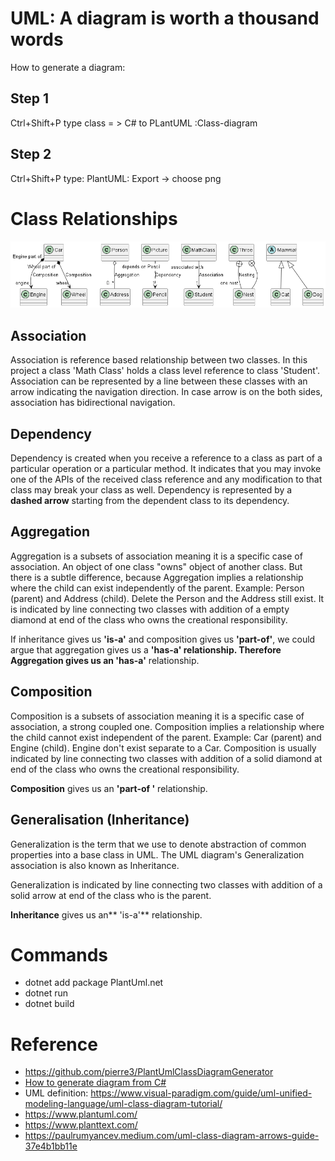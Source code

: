 
# UML: A diagram is worth a thousand words

How to generate a diagram:

## Step 1

Ctrl+Shift+P
type class = > C# to PLantUML :Class-diagram

## Step 2

Ctrl+Shift+P
type: PlantUML: Export   -> choose png

# Class Relationships

![Diagrams UML](images/UmlRelations.png?raw=true "UML Class Diagram")

## Association

Association is reference based relationship between two classes. In this project a class 'Math Class' holds a class level reference to class 'Student'. Association can be represented by a line between these classes with an arrow indicating the navigation direction. In case arrow is on the both sides, association has bidirectional navigation.

## Dependency

Dependency is created when you receive a reference to a class as part of a particular operation or a particular method. It indicates that you may invoke one of the APIs of the received class reference and any modification to that class may break your class as well. Dependency is represented by a **dashed arrow** starting from the dependent class to its dependency.

## Aggregation

Aggregation is a subsets of association meaning it is a specific case of association. An object of one class "owns" object of another class. But there is a subtle difference, because Aggregation implies a relationship where the child can exist independently of the parent. Example: Person (parent) and Address (child). Delete the Person and the Address still exist.
It is  indicated by line connecting two classes with addition of a empty diamond at end of the class who owns the creational responsibility.

If inheritance gives us **'is-a'** and composition gives us **'part-of'**, we could argue that aggregation gives us a **'has-a' **relationship.
Therefore **Aggregation** gives us an** 'has-a'** relationship.

## Composition

Composition is a subsets of association meaning it is a specific case of association, a strong coupled one.
Composition implies a relationship where the child cannot exist independent of the parent. Example: Car (parent) and Engine  (child). Engine don't exist separate to a Car.
Composition is usually indicated by line connecting two classes with addition of a solid diamond at end of the class who owns the creational responsibility.

 **Composition** gives us an **'part-of '** relationship.

## Generalisation (Inheritance)

Generalization is the term that we use to denote abstraction of common properties into a base class in UML. The UML diagram's Generalization association is also known as Inheritance.

Generalization is  indicated by line connecting two classes with addition of a solid arrow at end of the class who is the parent.

**Inheritance** gives us an** 'is-a'** relationship.
# Commands

- dotnet add package PlantUml.net
- dotnet run
- dotnet build
  
# Reference

- <https://github.com/pierre3/PlantUmlClassDiagramGenerator>
- [How to generate diagram from C#](https://betterprogramming.pub/generating-class-diagrams-for-net-core-c4913db9398b)
- UML definition: <https://www.visual-paradigm.com/guide/uml-unified-modeling-language/uml-class-diagram-tutorial/>
- <https://www.plantuml.com/>
- <https://www.planttext.com/>
- <https://paulrumyancev.medium.com/uml-class-diagram-arrows-guide-37e4b1bb11e>
  